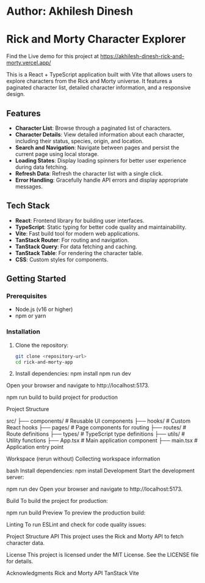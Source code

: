 # Author: Akhilesh Dinesh

# Rick and Morty Character Explorer

Find the Live demo for this project at https://akhilesh-dinesh-rick-and-morty.vercel.app/

This is a React + TypeScript application built with Vite that allows users to explore characters from the Rick and Morty universe. It features a paginated character list, detailed character information, and a responsive design.

## Features

- **Character List**: Browse through a paginated list of characters.
- **Character Details**: View detailed information about each character, including their status, species, origin, and location.
- **Search and Navigation**: Navigate between pages and persist the current page using local storage.
- **Loading States**: Display loading spinners for better user experience during data fetching.
- **Refresh Data**: Refresh the character list with a single click.
- **Error Handling**: Gracefully handle API errors and display appropriate messages.

## Tech Stack

- **React**: Frontend library for building user interfaces.
- **TypeScript**: Static typing for better code quality and maintainability.
- **Vite**: Fast build tool for modern web applications.
- **TanStack Router**: For routing and navigation.
- **TanStack Query**: For data fetching and caching.
- **TanStack Table**: For rendering the character table.
- **CSS**: Custom styles for components.

## Getting Started

### Prerequisites

- Node.js (v16 or higher)
- npm or yarn

### Installation

1. Clone the repository:
   ```bash
   git clone <repository-url>
   cd rick-and-morty-app


2. Install dependencies:
npm install
npm run dev

Open your browser and navigate to http://localhost:5173.

npm run build to build project for production

Project Structure

src/
├── components/          # Reusable UI components
├── hooks/               # Custom React hooks
├── pages/               # Page components for routing
├── routes/              # Route definitions
├── types/               # TypeScript type definitions
├── utils/               # Utility functions
├── App.tsx              # Main application component
├── main.tsx             # Application entry point


Workspace
(rerun without)
Collecting workspace information

bash
Install dependencies:
npm install
Development
Start the development server:

npm run dev
Open your browser and navigate to http://localhost:5173.

Build
To build the project for production:

npm run build
Preview
To preview the production build:

Linting
To run ESLint and check for code quality issues:

Project Structure
API
This project uses the Rick and Morty API to fetch character data.

License
This project is licensed under the MIT License. See the LICENSE file for details.

Acknowledgments
Rick and Morty API
TanStack
Vite